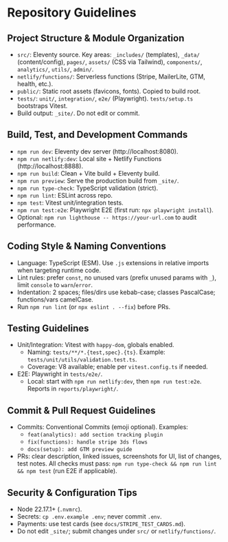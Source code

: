 # Repository Guidelines

## Project Structure & Module Organization
- `src/`: Eleventy source. Key areas: `_includes/` (templates), `_data/` (content/config), `pages/`, `assets/` (CSS via Tailwind), `components/`, `analytics/`, `utils/`, `admin/`.
- `netlify/functions/`: Serverless functions (Stripe, MailerLite, GTM, health, etc.).
- `public/`: Static root assets (favicons, fonts). Copied to build root.
- `tests/`: `unit/`, `integration/`, `e2e/` (Playwright). `tests/setup.ts` bootstraps Vitest.
- Build output: `_site/`. Do not edit or commit.

## Build, Test, and Development Commands
- `npm run dev`: Eleventy dev server (http://localhost:8080).
- `npm run netlify:dev`: Local site + Netlify Functions (http://localhost:8888).
- `npm run build`: Clean + Vite build + Eleventy build.
- `npm run preview`: Serve the production build from `_site/`.
- `npm run type-check`: TypeScript validation (strict).
- `npm run lint`: ESLint across repo.
- `npm test`: Vitest unit/integration tests.
- `npm run test:e2e`: Playwright E2E (first run: `npx playwright install`).
- Optional: `npm run lighthouse -- https://your-url.com` to audit performance.

## Coding Style & Naming Conventions
- Language: TypeScript (ESM). Use `.js` extensions in relative imports when targeting runtime code.
- Lint rules: prefer `const`, no unused vars (prefix unused params with `_`), limit `console` to `warn`/`error`.
- Indentation: 2 spaces; files/dirs use kebab-case; classes PascalCase; functions/vars camelCase.
- Run `npm run lint` (or `npx eslint . --fix`) before PRs.

## Testing Guidelines
- Unit/Integration: Vitest with `happy-dom`, globals enabled.
  - Naming: `tests/**/*.{test,spec}.{ts}`. Example: `tests/unit/utils/validation.test.ts`.
  - Coverage: V8 available; enable per `vitest.config.ts` if needed.
- E2E: Playwright in `tests/e2e/`.
  - Local: start with `npm run netlify:dev`, then `npm run test:e2e`. Reports in `reports/playwright/`.

## Commit & Pull Request Guidelines
- Commits: Conventional Commits (emoji optional). Examples:
  - `feat(analytics): add section tracking plugin`
  - `fix(functions): handle stripe 3ds flows`
  - `docs(setup): add GTM preview guide`
- PRs: clear description, linked issues, screenshots for UI, list of changes, test notes. All checks must pass: `npm run type-check && npm run lint && npm test` (run E2E if applicable).

## Security & Configuration Tips
- Node 22.17.1+ (`.nvmrc`).
- Secrets: `cp .env.example .env`; never commit `.env`.
- Payments: use test cards (see `docs/STRIPE_TEST_CARDS.md`).
- Do not edit `_site/`; submit changes under `src/` or `netlify/functions/`.

